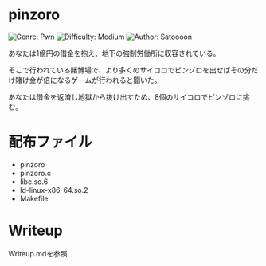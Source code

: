 # pinzoro
![Genre: Pwn](https://img.shields.io/badge/genre-pwn-brightgreen?style=for-the-badge) ![Difficulty: Medium](https://img.shields.io/badge/difficulty-medium-yellow?style=for-the-badge) ![Author: Satoooon](https://img.shields.io/badge/author-Satoooon-lightgrey?style=for-the-badge) 

あなたは1億円の借金を抱え、地下の強制労働所に収容されている。

そこで行われている賭博場で、より多くのサイコロでピンゾロを出せばその分だけ賭け金が倍になるゲームが行われると聞いた。

あなたは借金を返済し地獄から抜け出すため、8個のサイコロでピンゾロに挑む。  

# 配布ファイル
- pinzoro
- pinzoro.c
- libc.so.6
- ld-linux-x86-64.so.2
- Makefile

# Writeup
Writeup.mdを参照


